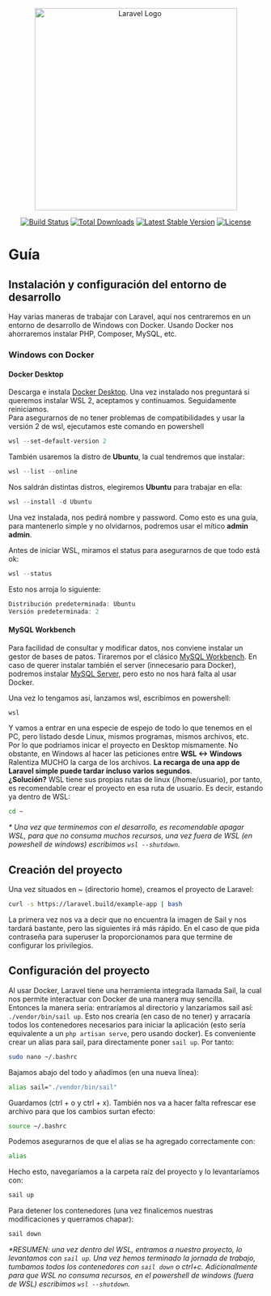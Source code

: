 <p align="center"><a href="https://laravel.com" target="_blank"><img src="https://raw.githubusercontent.com/laravel/art/master/logo-lockup/5%20SVG/2%20CMYK/1%20Full%20Color/laravel-logolockup-cmyk-red.svg" width="400" alt="Laravel Logo"></a></p>

<p align="center">
<a href="https://github.com/laravel/framework/actions"><img src="https://github.com/laravel/framework/workflows/tests/badge.svg" alt="Build Status"></a>
<a href="https://packagist.org/packages/laravel/framework"><img src="https://img.shields.io/packagist/dt/laravel/framework" alt="Total Downloads"></a>
<a href="https://packagist.org/packages/laravel/framework"><img src="https://img.shields.io/packagist/v/laravel/framework" alt="Latest Stable Version"></a>
<a href="https://packagist.org/packages/laravel/framework"><img src="https://img.shields.io/packagist/l/laravel/framework" alt="License"></a>
</p>

# Guía

## Instalación  y configuración del entorno de desarrollo

Hay varias maneras de trabajar con Laravel, aquí nos centraremos en un entorno de desarrollo de Windows con Docker. Usando Docker nos ahorraremos instalar PHP, Composer, MySQL, etc.

### Windows con Docker

#### Docker Desktop
Descarga e instala [Docker Desktop](https://www.docker.com/products/docker-desktop/).
Una vez instalado nos preguntará si queremos instalar WSL 2, aceptamos y continuamos. Seguidamente reiniciamos.
<br>
Para asegurarnos de no tener problemas de compatibilidades y usar la versión 2 de wsl, ejecutamos este comando en powershell 

```powershell
wsl --set-default-version 2
```

También usaremos la distro de **Ubuntu**, la cual tendremos que instalar:

```powershell
wsl --list --online
```

Nos saldrán distintas distros,  elegiremos **Ubuntu** para trabajar en ella:

```powershell
wsl --install -d Ubuntu
```

Una vez instalada, nos pedirá nombre y password. Como esto es una guía, para mantenerlo simple y no olvidarnos, podremos usar el mítico **admin admin**.

Antes de iniciar WSL, miramos el status para asegurarnos de que todo está ok:

```powershell
wsl --status
```

Esto nos arroja lo siguiente:

```powershell
Distribución predeterminada: Ubuntu
Versión predeterminada: 2
```

#### MySQL Workbench
Para facilidad de consultar y modificar datos, nos conviene instalar un gestor de bases de patos. Tiraremos por el clásico [MySQL Workbench](https://dev.mysql.com/downloads/workbench/). En caso de querer instalar también el server (innecesario para Docker), podremos instalar [MySQL Server](https://dev.mysql.com/downloads/mysql/), pero esto no nos hará falta al usar Docker.





Una vez lo tengamos así, lanzamos wsl, escribimos en powershell:

```powershell
wsl
```

Y vamos a entrar en una especie de espejo de todo lo que tenemos en el PC, pero listado desde Linux, mismos programas, mismos archivos, etc.
<br>
Por lo que podriamos inicar el proyecto en Desktop mísmamente. No obstante, en Windows al hacer las peticiones entre **WSL <-> Windows** Ralentiza MUCHO la carga de los archivos. **La recarga de una app de Laravel simple puede tardar incluso varios segundos**.
<br>
**¿Solución?** WSL tiene sus propias rutas de linux (/home/usuario), por tanto, es recomendable crear el proyecto en esa ruta de usuario. Es decir, estando ya dentro de WSL:

```bash
cd ~
```

*\* Una vez que terminemos con el desarrollo, es recomendable apagar WSL, para que no consuma muchos recursos, una vez fuera de WSL (en poweshell de windows) escribimos `wsl --shutdown`.*



## Creación del proyecto

Una vez situados en ~ (directorio home), creamos el proyecto de Laravel:

```bash
curl -s https://laravel.build/example-app | bash
```

La primera vez nos va a decir que no encuentra la imagen de Sail y nos tardará bastante, pero las siguientes irá más rápido. En el caso de que pida contraseña para superuser la proporcionamos para que termine de configurar los privilegios. 
<br>

## Configuración del proyecto

Al usar Docker, Laravel tiene una herramienta integrada llamada Sail, la cual nos permite interactuar con Docker de una manera muy sencilla.
<br>
Entonces la manera sería: entraríamos al directorio y lanzaríamos sail así: `./vendor/bin/sail up`. Esto nos crearía (en caso de no tener) y arracaría todos los contenedores necesarios para iniciar la aplicación (esto sería equivalente a un `php artisan serve`, pero usando docker). Es conveniente crear un alias para sail, para directamente poner `sail up`. Por tanto:

```bash
sudo nano ~/.bashrc
```

Bajamos abajo del todo y añadimos (en una nueva línea):

```bash
alias sail="./vendor/bin/sail"
```

Guardamos (ctrl + o y ctrl + x). También nos va a hacer falta refrescar ese archivo para que los cambios surtan efecto:

```bash
source ~/.bashrc
```

Podemos asegurarnos de que el alias se ha agregado correctamente con:

```bash
alias
```

Hecho esto, navegaríamos a la carpeta raíz del proyecto y lo levantaríamos con:

```bash
sail up
```

Para detener los contenedores (una vez finalicemos nuestras modificaciones y querramos chapar):

```bash
sail down
```

*\*RESUMEN: una vez dentro del WSL, entramos a nuestro proyecto, lo levantamos con `sail up`. Una vez hemos terminado la jornada de trabajo, tumbamos todos los contenedores con `sail down` o ctrl+c. Adicionalmente para que WSL no consuma recursos, en el powershell de windows (fuera de WSL) escribimos `wsl --shutdown`.*